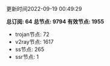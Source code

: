 更新时间2022-09-19 00:49:29

**总订阅: 64**
**总节点: 9794**
**有效节点: 1955**
- trojan节点: 72
- v2ray节点: 1617
- ss节点: 265
- ssr节点: 1
